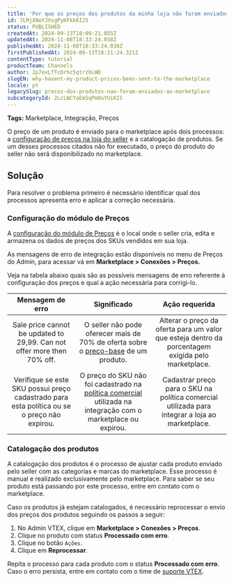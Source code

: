 ```yaml
---
title: 'Por que os preços dos produtos da minha loja não foram enviados ao marketplace?'
id: 7LMjXNoYJXsgPyKFkk6I25
status: PUBLISHED
createdAt: 2024-09-13T18:09:21.855Z
updatedAt: 2024-11-08T18:33:24.038Z
publishedAt: 2024-11-08T18:33:24.038Z
firstPublishedAt: 2024-09-13T18:21:24.321Z
contentType: tutorial
productTeam: Channels
author: 2p7evLfTcDrhc5qtrzbLWD
slugEN: why-havent-my-product-prices-been-sent-to-the-marketplace
locale: pt
legacySlug: precos-dos-produtos-nao-foram-enviados-ao-marketplace
subcategoryId: 2LcLWCYaEm5qPmOuYUiKIS
---
```


**Tags:** Marketplace, Integração, Preços  

O preço de um produto é enviado para o marketplace após dois processos: a [configuração de preços na loja do seller](/pt/tracks/precos-101--6f8pwCns3PJHqMvQSugNfP/3N9xYhnampRQOrfaTAOxNu) e a catalogação de produtos. Se um desses processos citados não for executado, o preço do produto do seller não será disponibilizado no marketplace.  

## Solução

Para resolver o problema primeiro é necessário identificar qual dos processos apresenta erro e aplicar a correção necessária. 

### Configuração do módulo de Preços

A [configuração do módulo de Preços](/pt/tracks/precos-101--6f8pwCns3PJHqMvQSugNfP/3N9xYhnampRQOrfaTAOxNu) é o local onde o seller cria, edita e armazena os dados de preços dos SKUs vendidos em sua loja.  

As mensagens de erro de integração estão disponíveis no menu de Preços do Admin, para acessar vá em **Marketplace > Conexões > Preços.**

Veja na tabela abaixo quais são as possíveis mensagens de erro referente à configuração dos preços e qual a ação necessária para corrigi-lo.

|**Mensagem de erro**|**Significado**|**Ação requerida**|
|:--:|:--:|:--:|
|Sale price cannot be updated to 29,99. Can not offer more then 70% off.|O seller não pode oferecer mais de 70% de oferta sobre o [preço-base](/pt/tracks/precos-101--6f8pwCns3PJHqMvQSugNfP/3XcXp0r5WrJvogB8KIX4Kx) de um produto.| Alterar o preço da oferta para um valor que esteja dentro da porcentagem exigida pelo marketplace.|
|Verifique se este SKU possui preço cadastrado para esta política ou se o preço não expirou.|O preço do SKU não foi cadastrado na [política comercial](/pt/tutorial/como-funciona-uma-politica-comercial--6Xef8PZiFm40kg2STrMkMV) utilizada na integração com o marketplace ou expirou.| Cadastrar preço para o SKU na política comercial utilizada para integrar a loja ao marketplace.|

### Catalogação dos produtos

A catalogação dos produtos é o processo de ajustar cada produto enviado pelo seller com as categorias e marcas do marketplace. Esse processo é manual e realizado exclusivamente pelo marketplace.
Para saber se seu produto está passando por este processo, entre em contato com o marketplace.  

Caso os produtos já estejam catalogados, é necessário reprocessar o envio dos preços dos produtos seguindo os passos a seguir:  

1. No Admin VTEX, clique em **Marketplace > Conexões > Preços**.  
2. Clique no produto com status **Processado com erro**.  
3. Clique no botão `Ações`.  
4. Clique em **Reprocessar**.  

Repita o processo para cada produto com o status **Processado com erro**. Caso o erro persista, entre em contato com o time de [suporte VTEX](/pt/support).


